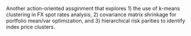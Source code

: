 Another action-oriented assginment that explores 1) the use of k-means clustering in FX spot rates analysis, 2) covariance matrix shrinkage for portfolio mean/var optimization, and 3) hierarchical risk parities to identify index price clusters. 
